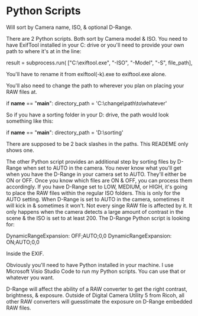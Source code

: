 # Python Scripts
Will sort by Camera name, ISO, & optional D-Range.

There are 2 Python scripts. Both sort by Camera model & ISO. You need to have ExifTool installed in your C: drive or you'll need to provide your own path to where it's at in the line:

result = subprocess.run(
    ["C:\\exiftool.exe", "-ISO", "-Model", "-S", file_path],

You'll have to rename it from exiftool(-k).exe to exiftool.exe alone.

You'll also need to change the path to wherever you plan on placing your RAW files at.

if __name__ == "__main__":
    directory_path = 'C:\\change\\path\\to\\whatever'

So if you have a sorting folder in your D: drive, the path would look something like this:

if __name__ == "__main__":
    directory_path = 'D:\\sorting'

There are supposed to be 2 back slashes in the paths. This READEME only shows one.

The other Python script provides an additional step by sorting files by D-Range when set to AUTO in the camera. You never know what you'll get when you have the D-Range in your camera set to AUTO. They'll either be ON or OFF. Once you know which files are ON & OFF, you can process them accordingly. If you have D-Range set to LOW, MEDIUM, or HIGH, it's going to place the RAW files within the regular ISO folders. This is only for the AUTO setting. When D-Range is set to AUTO in the camera, sometimes it will kick in & sometimes it won't. Not every singe RAW file is affected by it. It only happens when the camera detects a large amount of contrast in the scene & the ISO is set to at least 200. The D-Range Python script is looking for:

DynamicRangeExpansion: OFF;AUTO;0,0
DynamicRangeExpansion: ON;AUTO;0,0

Inside the EXIF.

Obviously you'll need to have Python installed in your machine. I use Microsoft Visio Studio Code to run my Python scripts. You can use that or whatever you want.

D-Range will affect the ability of a RAW converter to get the right contrast, brightness, & exposure. Outside of Digital Camera Utility 5 from Ricoh, all other RAW converters will guesstimate the exposure on D-Range embedded RAW files.
